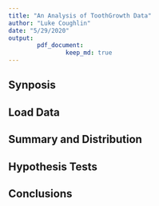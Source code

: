 ```yaml
---
title: "An Analysis of ToothGrowth Data"
author: "Luke Coughlin"
date: "5/29/2020"
output: 
        pdf_document:
                keep_md: true
---
```




## Synposis  

## Load Data  

## Summary and Distribution  

## Hypothesis Tests  

## Conclusions  

